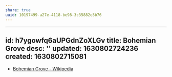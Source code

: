 ```yaml
---
share: true
uuid: 10197499-a27e-4118-be98-3c35882e3b76
---
```

---
id: h7ygowfq6aUPGdnZoXLGv
title: Bohemian Grove
desc: ''
updated: 1630802724236
created: 1630802715081
---

* [Bohemian Grove - Wikipedia](https://en.wikipedia.org/wiki/Bohemian_Grove)
